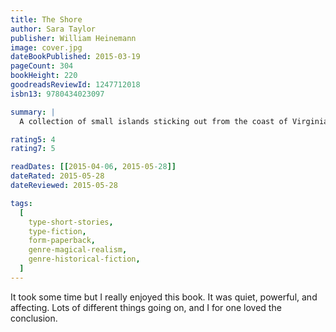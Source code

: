 ```yaml
---
title: The Shore
author: Sara Taylor
publisher: William Heinemann
image: cover.jpg
dateBookPublished: 2015-03-19
pageCount: 304
bookHeight: 220
goodreadsReviewId: 1247712018
isbn13: 9780434023097

summary: |
  A collection of small islands sticking out from the coast of Virginia into the Atlantic Ocean that has been home to generations of fierce and resilient women. Sanctuary to some but nightmare to others, it’s a place they’ve inhabited, fled, and returned to for hundreds of years.  Dreamlike and yet impossibly real, profound and playful, The Shore is a richly unique, breathtakingly ambitious and accomplished debut novel by a young writer of astonishing gifts.

rating5: 4
rating7: 5

readDates: [[2015-04-06, 2015-05-28]]
dateRated: 2015-05-28
dateReviewed: 2015-05-28

tags:
  [
    type-short-stories,
    type-fiction,
    form-paperback,
    genre-magical-realism,
    genre-historical-fiction,
  ]
---
```


It took some time but I really enjoyed this book. It was quiet, powerful, and affecting. Lots of different things going on, and I for one loved the conclusion.
